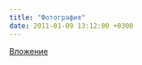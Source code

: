 ```yaml
---
title: "Фотография"
date: 2011-01-09 13:12:00 +0300
---
```



[Вложение](https://vk.com/photo41076938_207365364)
